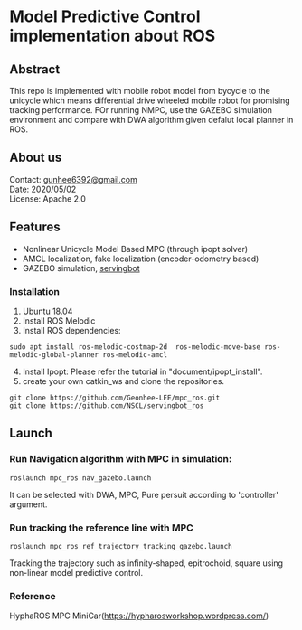 # Model Predictive Control implementation about ROS 



## Abstract

This repo is implemented with mobile robot model from bycycle to the unicycle which means differential drive wheeled mobile robot for promising tracking performance. FOr running NMPC, use the GAZEBO simulation environment and compare with DWA algorithm given defalut local planner in ROS. 


## About us
Contact: gunhee6392@gmail.com  
Date: 2020/05/02  
License: Apache 2.0

## Features
* Nonlinear Unicycle Model Based MPC (through ipopt solver)  
* AMCL localization, fake localization (encoder-odometry based)  
* GAZEBO simulation, [servingbot](https://github.com/NSCL/servingbot_ros)

### Installation
1. Ubuntu 18.04
2. Install ROS Melodic 
3. Install ROS dependencies: 
```
sudo apt install ros-melodic-costmap-2d  ros-melodic-move-base ros-melodic-global-planner ros-melodic-amcl
```
4. Install Ipopt: Please refer the tutorial in "document/ipopt_install".  
5. create your own catkin_ws and clone the repositories. 
```
git clone https://github.com/Geonhee-LEE/mpc_ros.git 
git clone https://github.com/NSCL/servingbot_ros
```

## Launch

### Run Navigation algorithm with MPC in simulation: 
```
roslaunch mpc_ros nav_gazebo.launch
```
It can be selected with DWA, MPC, Pure persuit according to 'controller' argument.


### Run tracking the reference line with MPC
```
roslaunch mpc_ros ref_trajectory_tracking_gazebo.launch
```

Tracking the trajectory such as infinity-shaped, epitrochoid, square using non-linear model predictive control.


### Reference

HyphaROS MPC MiniCar(https://hypharosworkshop.wordpress.com/)


